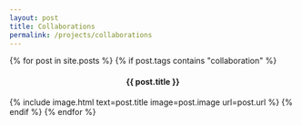 ```yaml
---
layout: post
title: Collaborations
permalink: /projects/collaborations
---
```


<div>
  {% for post in site.posts %}
    {% if post.tags contains "collaboration" %}
      <h4 align="center">{{ post.title }}</h4>
      {% include image.html text=post.title image=post.image url=post.url %}
    {% endif %}
  {% endfor %}
</div>